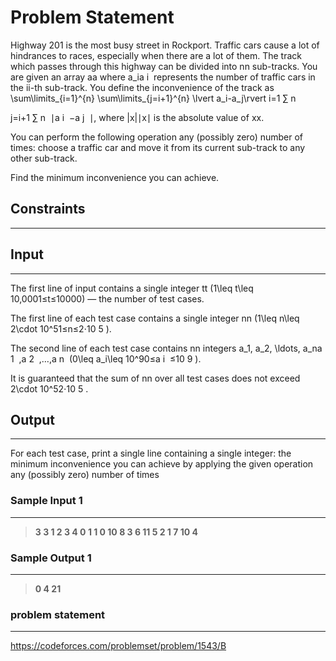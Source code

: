 
# Problem Statement
Highway 201 is the most busy street in Rockport. Traffic cars cause a lot of hindrances to races, especially when there are a lot of them. The track which passes through this highway can be divided into nn sub-tracks. You are given an array aa where a_ia
i
​
represents the number of traffic cars in the ii-th sub-track. You define the inconvenience of the track as \sum\limits_{i=1}^{n} \sum\limits_{j=i+1}^{n} \lvert a_i-a_j\rvert
i=1
∑
n
​

j=i+1
∑
n
​
∣a
i
​
−a
j
​
∣, where |x|∣x∣ is the absolute value of xx.

You can perform the following operation any (possibly zero) number of times: choose a traffic car and move it from its current sub-track to any other sub-track.

Find the minimum inconvenience you can achieve.

## Constraints
---


## Input
----
The first line of input contains a single integer tt (1\leq t\leq 10\,0001≤t≤10000) — the number of test cases.

The first line of each test case contains a single integer nn (1\leq n\leq 2\cdot 10^51≤n≤2⋅10
5
).

The second line of each test case contains nn integers a_1, a_2, \ldots, a_na
1
​
,a
2
​
,…,a
n
​
(0\leq a_i\leq 10^90≤a
i
​
≤10
9
).

It is guaranteed that the sum of nn over all test cases does not exceed 2\cdot 10^52⋅10
5
.


## Output
---
For each test case, print a single line containing a single integer: the minimum inconvenience you can achieve by applying the given operation any (possibly zero) number of times

### Sample Input 1
----
> **3
3
1 2 3
4
0 1 1 0
10
8 3 6 11 5 2 1 7 10 4**

### Sample Output  1
----
> **0
4
21**

### problem statement
---
https://codeforces.com/problemset/problem/1543/B